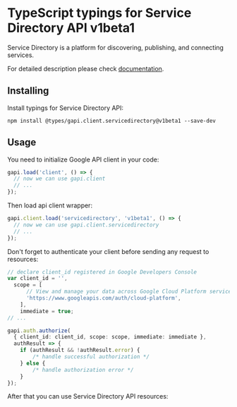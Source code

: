 # TypeScript typings for Service Directory API v1beta1

Service Directory is a platform for discovering, publishing, and connecting services.

For detailed description please check [documentation](https://cloud.google.com/service-directory).

## Installing

Install typings for Service Directory API:

```
npm install @types/gapi.client.servicedirectory@v1beta1 --save-dev
```

## Usage

You need to initialize Google API client in your code:

```typescript
gapi.load('client', () => {
  // now we can use gapi.client
  // ...
});
```

Then load api client wrapper:

```typescript
gapi.client.load('servicedirectory', 'v1beta1', () => {
  // now we can use gapi.client.servicedirectory
  // ...
});
```

Don't forget to authenticate your client before sending any request to resources:

```typescript
// declare client_id registered in Google Developers Console
var client_id = '',
  scope = [ 
      // View and manage your data across Google Cloud Platform services
      'https://www.googleapis.com/auth/cloud-platform',
    ],
    immediate = true;
// ...

gapi.auth.authorize(
  { client_id: client_id, scope: scope, immediate: immediate },
  authResult => {
    if (authResult && !authResult.error) {
        /* handle successful authorization */
    } else {
        /* handle authorization error */
    }
});
```

After that you can use Service Directory API resources:

```typescript
```
